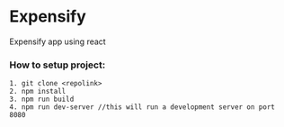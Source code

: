 # Expensify
Expensify app using react

### How to setup project:
    1. git clone <repolink>
    2. npm install
    3. npm run build
    4. npm run dev-server //this will run a development server on port 8080
